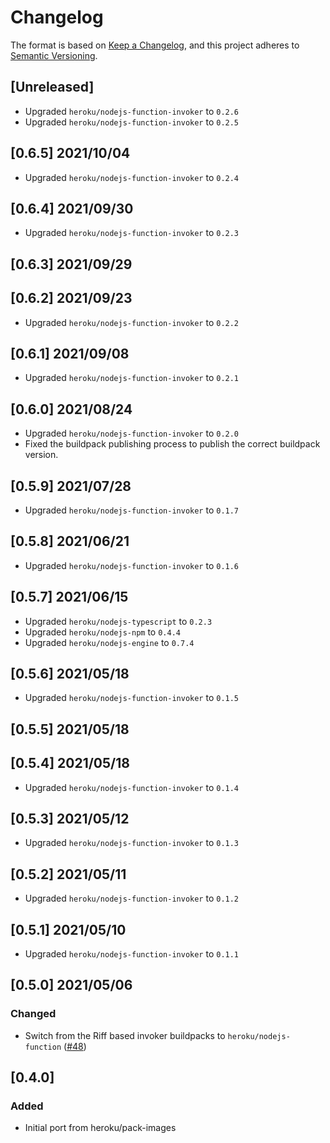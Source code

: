 # Changelog
The format is based on [Keep a Changelog](https://keepachangelog.com/en/1.0.0/),
and this project adheres to [Semantic Versioning](https://semver.org/spec/v2.0.0.html).

## [Unreleased]
* Upgraded `heroku/nodejs-function-invoker` to `0.2.6`
* Upgraded `heroku/nodejs-function-invoker` to `0.2.5`

## [0.6.5] 2021/10/04
* Upgraded `heroku/nodejs-function-invoker` to `0.2.4`

## [0.6.4] 2021/09/30
* Upgraded `heroku/nodejs-function-invoker` to `0.2.3`

## [0.6.3] 2021/09/29

## [0.6.2] 2021/09/23
* Upgraded `heroku/nodejs-function-invoker` to `0.2.2`

## [0.6.1] 2021/09/08
* Upgraded `heroku/nodejs-function-invoker` to `0.2.1`

## [0.6.0] 2021/08/24
* Upgraded `heroku/nodejs-function-invoker` to `0.2.0`
* Fixed the buildpack publishing process to publish the correct buildpack version.

## [0.5.9] 2021/07/28
* Upgraded `heroku/nodejs-function-invoker` to `0.1.7`

## [0.5.8] 2021/06/21
* Upgraded `heroku/nodejs-function-invoker` to `0.1.6`

## [0.5.7] 2021/06/15
* Upgraded `heroku/nodejs-typescript` to `0.2.3`
* Upgraded `heroku/nodejs-npm` to `0.4.4`
* Upgraded `heroku/nodejs-engine` to `0.7.4`

## [0.5.6] 2021/05/18
* Upgraded `heroku/nodejs-function-invoker` to `0.1.5`

## [0.5.5] 2021/05/18

## [0.5.4] 2021/05/18
* Upgraded `heroku/nodejs-function-invoker` to `0.1.4`

## [0.5.3] 2021/05/12
* Upgraded `heroku/nodejs-function-invoker` to `0.1.3`

## [0.5.2] 2021/05/11
* Upgraded `heroku/nodejs-function-invoker` to `0.1.2`

## [0.5.1] 2021/05/10
* Upgraded `heroku/nodejs-function-invoker` to `0.1.1`

## [0.5.0] 2021/05/06
### Changed
* Switch from the Riff based invoker buildpacks to `heroku/nodejs-function` ([#48](https://github.com/heroku/buildpacks-node/pull/48))

## [0.4.0]
### Added
* Initial port from heroku/pack-images
